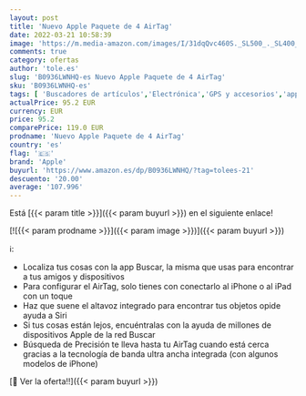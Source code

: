 ```yaml
---
layout: post
title: 'Nuevo Apple Paquete de 4 AirTag'
date: 2022-03-21 10:58:39
image: 'https://m.media-amazon.com/images/I/31dqQvc460S._SL500_._SL400_.jpg'
comments: true
category: ofertas
author: 'tole.es'
slug: 'B0936LWNHQ-es Nuevo Apple Paquete de 4 AirTag'
sku: 'B0936LWNHQ-es'
tags: [ 'Buscadores de artículos','Electrónica','GPS y accesorios','apple', ]
actualPrice: 95.2 EUR
currency: EUR
price: 95.2
comparePrice: 119.0 EUR
prodname: 'Nuevo Apple Paquete de 4 AirTag'
country: 'es'
flag: '🇪🇸'
brand: 'Apple'
buyurl: 'https://www.amazon.es/dp/B0936LWNHQ/?tag=tolees-21'
descuento: '20.00'
average: '107.996'
---
```


Está [{{< param title >}}]({{< param buyurl >}}) en el siguiente enlace!

[![{{< param prodname >}}]({{< param image >}})]({{< param buyurl >}})

ℹ️:

- Localiza tus cosas con la app Buscar, la misma que usas para encontrar a tus amigos y dispositivos
- Para configurar el AirTag, solo tienes con conectarlo al iPhone o al iPad con un toque
- Haz que suene el altavoz integrado para encontrar tus objetos opide ayuda a Siri
- Si tus cosas están lejos, encuéntralas con la ayuda de millones de dispositivos Apple de la red Buscar
- Búsqueda de Precisión te lleva hasta tu AirTag cuando está cerca gracias a la tecnología de banda ultra ancha integrada (con algunos modelos de iPhone)

[🛒 Ver la oferta!!]({{< param buyurl >}})
